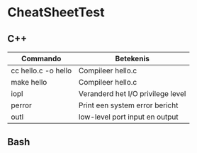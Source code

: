 # CheatSheetTest
## C++
|Commando|Betekenis|
|-|-|
|cc hello.c -o hello|Compileer hello.c|
|make hello|Compileer hello.c|
|iopl|Veranderd het I/O privilege level|
|perror|Print een system error bericht|
|outl|low-level port input en output|

## Bash
